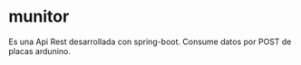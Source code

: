 # munitor
Es una Api Rest desarrollada con spring-boot. 
Consume datos por POST de placas ardunino.
